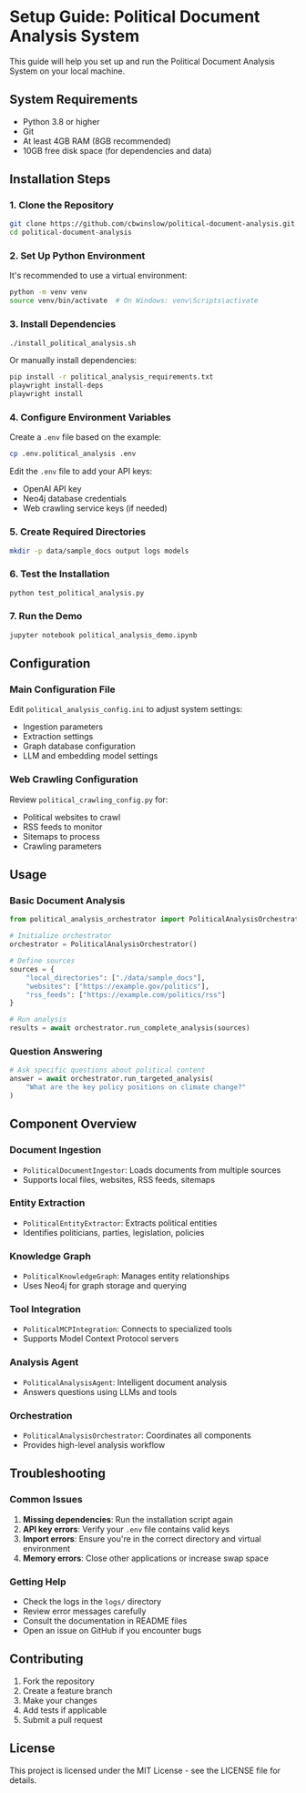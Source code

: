 # Setup Guide: Political Document Analysis System

This guide will help you set up and run the Political Document Analysis System on your local machine.

## System Requirements

- Python 3.8 or higher
- Git
- At least 4GB RAM (8GB recommended)
- 10GB free disk space (for dependencies and data)

## Installation Steps

### 1. Clone the Repository

```bash
git clone https://github.com/cbwinslow/political-document-analysis.git
cd political-document-analysis
```

### 2. Set Up Python Environment

It's recommended to use a virtual environment:

```bash
python -m venv venv
source venv/bin/activate  # On Windows: venv\Scripts\activate
```

### 3. Install Dependencies

```bash
./install_political_analysis.sh
```

Or manually install dependencies:

```bash
pip install -r political_analysis_requirements.txt
playwright install-deps
playwright install
```

### 4. Configure Environment Variables

Create a `.env` file based on the example:

```bash
cp .env.political_analysis .env
```

Edit the `.env` file to add your API keys:

- OpenAI API key
- Neo4j database credentials
- Web crawling service keys (if needed)

### 5. Create Required Directories

```bash
mkdir -p data/sample_docs output logs models
```

### 6. Test the Installation

```bash
python test_political_analysis.py
```

### 7. Run the Demo

```bash
jupyter notebook political_analysis_demo.ipynb
```

## Configuration

### Main Configuration File

Edit `political_analysis_config.ini` to adjust system settings:

- Ingestion parameters
- Extraction settings
- Graph database configuration
- LLM and embedding model settings

### Web Crawling Configuration

Review `political_crawling_config.py` for:

- Political websites to crawl
- RSS feeds to monitor
- Sitemaps to process
- Crawling parameters

## Usage

### Basic Document Analysis

```python
from political_analysis_orchestrator import PoliticalAnalysisOrchestrator

# Initialize orchestrator
orchestrator = PoliticalAnalysisOrchestrator()

# Define sources
sources = {
    "local_directories": ["./data/sample_docs"],
    "websites": ["https://example.gov/politics"],
    "rss_feeds": ["https://example.com/politics/rss"]
}

# Run analysis
results = await orchestrator.run_complete_analysis(sources)
```

### Question Answering

```python
# Ask specific questions about political content
answer = await orchestrator.run_targeted_analysis(
    "What are the key policy positions on climate change?"
)
```

## Component Overview

### Document Ingestion
- `PoliticalDocumentIngestor`: Loads documents from multiple sources
- Supports local files, websites, RSS feeds, sitemaps

### Entity Extraction
- `PoliticalEntityExtractor`: Extracts political entities
- Identifies politicians, parties, legislation, policies

### Knowledge Graph
- `PoliticalKnowledgeGraph`: Manages entity relationships
- Uses Neo4j for graph storage and querying

### Tool Integration
- `PoliticalMCPIntegration`: Connects to specialized tools
- Supports Model Context Protocol servers

### Analysis Agent
- `PoliticalAnalysisAgent`: Intelligent document analysis
- Answers questions using LLMs and tools

### Orchestration
- `PoliticalAnalysisOrchestrator`: Coordinates all components
- Provides high-level analysis workflow

## Troubleshooting

### Common Issues

1. **Missing dependencies**: Run the installation script again
2. **API key errors**: Verify your `.env` file contains valid keys
3. **Import errors**: Ensure you're in the correct directory and virtual environment
4. **Memory errors**: Close other applications or increase swap space

### Getting Help

- Check the logs in the `logs/` directory
- Review error messages carefully
- Consult the documentation in README files
- Open an issue on GitHub if you encounter bugs

## Contributing

1. Fork the repository
2. Create a feature branch
3. Make your changes
4. Add tests if applicable
5. Submit a pull request

## License

This project is licensed under the MIT License - see the LICENSE file for details.